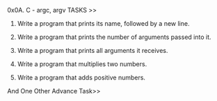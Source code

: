0x0A. C - argc, argv TASKS >>

1. Write a program that prints its name, followed by a new line.

2. Write a program that prints the number of arguments passed into it.

3. Write a program that prints all arguments it receives.

4. Write a program that multiplies two numbers.


5. Write a program that adds positive numbers.

And One Other Advance Task>>

